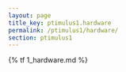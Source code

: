 ```yaml
---
layout: page
title_key: ptimulus1.hardware
permalink: /ptimulus1/hardware/
section: ptimulus1
---
```


{% tf 1_hardware.md %}
